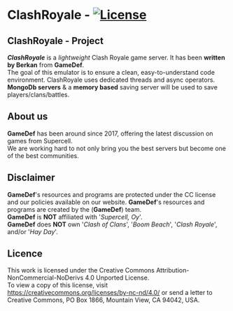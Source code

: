 # ClashRoyale - [![License](https://i.creativecommons.org/l/by-nc-nd/4.0/80x15.png)](https://creativecommons.org/licenses/by-nc-nd/4.0/)

## ClashRoyale - Project
***ClashRoyale*** is a _lightweight_ Clash Royale game server.
It has been **written by Berkan** from **GameDef**.  
The goal of this emulator is to ensure a clean, easy-to-understand code environment.
ClashRoyale uses dedicated threads and async operators. 
**MongoDb servers** & a **memory based** saving server will be used to save players/clans/battles.

## About us
**GameDef** has been around since 2017, offering the latest discussion on games from Supercell.  
We are working hard to not only bring you the best servers but become one of the best communities.

## Disclaimer
**GameDef**'s resources and programs are protected under the CC license and our policies available on our website.
**GameDef**'s resources and programs are created by the (**GameDef**) team.  
**GameDef** is **NOT** affiliated with '_Supercell, Oy_'.  
**GameDef** does **NOT** own '_Clash of Clans_', '_Boom Beach_', '_Clash Royale_', and/or '_Hay Day_'.

## Licence
This work is licensed under the Creative Commons Attribution-NonCommercial-NoDerivs 4.0 Unported License.  
To view a copy of this license, visit https://creativecommons.org/licenses/by-nc-nd/4.0/ or send a letter to Creative Commons, PO Box 1866, Mountain View, CA 94042, USA.
